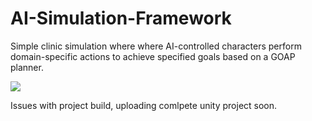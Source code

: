 # AI-Simulation-Framework
Simple clinic simulation where where AI-controlled characters perform domain-specific actions to achieve specified goals based on a GOAP planner.


![](images/PlannerDiagram.png)

Issues with project build, uploading comlpete unity project soon.
